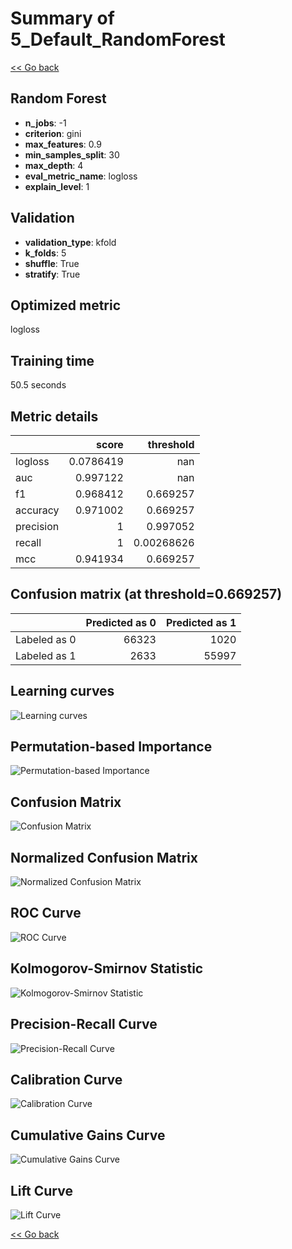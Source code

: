 # Summary of 5_Default_RandomForest

[<< Go back](../README.md)


## Random Forest
- **n_jobs**: -1
- **criterion**: gini
- **max_features**: 0.9
- **min_samples_split**: 30
- **max_depth**: 4
- **eval_metric_name**: logloss
- **explain_level**: 1

## Validation
 - **validation_type**: kfold
 - **k_folds**: 5
 - **shuffle**: True
 - **stratify**: True

## Optimized metric
logloss

## Training time

50.5 seconds

## Metric details
|           |     score |    threshold |
|:----------|----------:|-------------:|
| logloss   | 0.0786419 | nan          |
| auc       | 0.997122  | nan          |
| f1        | 0.968412  |   0.669257   |
| accuracy  | 0.971002  |   0.669257   |
| precision | 1         |   0.997052   |
| recall    | 1         |   0.00268626 |
| mcc       | 0.941934  |   0.669257   |


## Confusion matrix (at threshold=0.669257)
|              |   Predicted as 0 |   Predicted as 1 |
|:-------------|-----------------:|-----------------:|
| Labeled as 0 |            66323 |             1020 |
| Labeled as 1 |             2633 |            55997 |

## Learning curves
![Learning curves](learning_curves.png)

## Permutation-based Importance
![Permutation-based Importance](permutation_importance.png)
## Confusion Matrix

![Confusion Matrix](confusion_matrix.png)


## Normalized Confusion Matrix

![Normalized Confusion Matrix](confusion_matrix_normalized.png)


## ROC Curve

![ROC Curve](roc_curve.png)


## Kolmogorov-Smirnov Statistic

![Kolmogorov-Smirnov Statistic](ks_statistic.png)


## Precision-Recall Curve

![Precision-Recall Curve](precision_recall_curve.png)


## Calibration Curve

![Calibration Curve](calibration_curve_curve.png)


## Cumulative Gains Curve

![Cumulative Gains Curve](cumulative_gains_curve.png)


## Lift Curve

![Lift Curve](lift_curve.png)



[<< Go back](../README.md)

